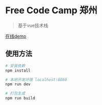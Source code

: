 # Free Code Camp 郑州

> 基于vue技术栈

[在线demo](http://demo.zzcowboy.com/fcczz.html#/)

## 使用方法

``` bash
# 安装依赖
npm install

# 本地开发环境 localhost:8080
npm run dev

# 打包生成
npm run build

```
